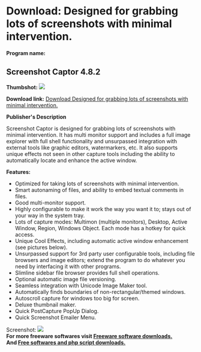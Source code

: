 # Download: Designed for grabbing lots of screenshots with minimal intervention.

**Program name:**

## Screenshot Captor 4.8.2

  
**Thumbshot:** ![](http://www.freewarefiles.com/screenshot/sshotcaptor_md.gif)   
  
**Download link:** [Download Designed for grabbing lots of screenshots with minimal intervention.](http://freesoftwares.boysofts.com/Screenshot-Captor_program_14603.html)  
  


**Publisher's Description**  
  


Screenshot Captor is designed for grabbing lots of screenshots with minimal intervention. It has multi monitor support and includes a full image explorer with full shell functionality and unsurpassed integration with external tools like graphic editors, watermarkers, etc. It also supports unique effects not seen in other capture tools including the ability to automatically locate and enhance the active window. 

**Features:**

  * Optimized for taking lots of screenshots with minimal intervention. 
  * Smart autonaming of files, and ability to embed textual comments in files. 
  * Good multi-monitor support. 
  * Highly configurable to make it work the way you want it to; stays out of your way in the system tray. 
  * Lots of capture modes: Multimon (multiple monitors), Desktop, Active Window, Region, Windows Object. Each mode has a hotkey for quick access. 
  * Unique Cool Effects, including automatic active window enhancement (see pictures below). 
  * Unsurpassed support for 3rd party user configurable tools, including file browsers and image editors; extend the program to do whatever you need by interfacing it with other programs. 
  * Slimline sidebar file browser provides full shell operations. 
  * Optional automatic image file versioning. 
  * Seamless integration with Unicode Image Maker tool. 
  * Automatically finds boundaries of non-rectangular/themed windows. 
  * Autoscroll capture for windows too big for screen. 
  * Deluxe thumbnail maker. 
  * Quick PostCapture PopUp Dialog. 
  * Quick Screenshot Emailer Menu. 

  
  
Screenshot: ![](http://www.freewarefiles.com/screenshot/sshotcaptor.gif)   
**For more freeware softwares visit [Freeware software downloads.](http://freesoftwares.boysofts.com/)**   
**And [Free softwares and php script downloads.](http://www.boysofts.com/)**
